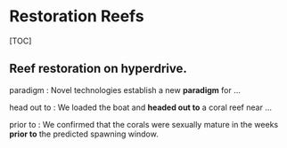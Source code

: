 # Restoration Reefs

[TOC]

## Reef restoration on hyperdrive.

paradigm
: Novel technologies establish a new **paradigm** for ...

head out to
: We loaded the boat and **headed out to** a coral reef near ...

prior to
: We confirmed that the corals were sexually mature in the weeks **prior to** the predicted spawning window.


